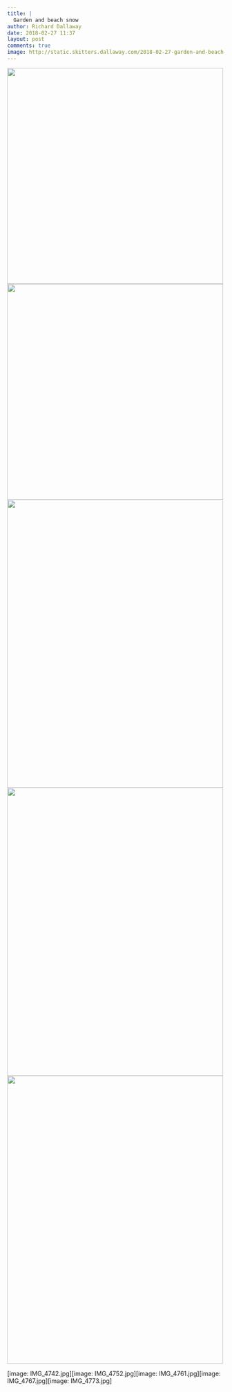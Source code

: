 ```yaml
---
title: |
  Garden and beach snow
author: Richard Dallaway
date: 2018-02-27 11:37
layout: post
comments: true
image: http://static.skitters.dallaway.com/2018-02-27-garden-and-beach-snow-thumb-1-IMG_4773.jpg
---
```


<div>
        <a href="http://static.skitters.dallaway.com/2018-02-27-garden-and-beach-snow-fullsize-1-IMG_4773.jpg">
          <img src="http://static.skitters.dallaway.com/2018-02-27-garden-and-beach-snow-thumb-1-IMG_4773.jpg" width="500" height="500"/>
        </a>
      </div><div>
        <a href="http://static.skitters.dallaway.com/2018-02-27-garden-and-beach-snow-fullsize-2-IMG_4767.jpg">
          <img src="http://static.skitters.dallaway.com/2018-02-27-garden-and-beach-snow-thumb-2-IMG_4767.jpg" width="500" height="500"/>
        </a>
      </div><div>
        <a href="http://static.skitters.dallaway.com/2018-02-27-garden-and-beach-snow-fullsize-3-IMG_4742.jpg">
          <img src="http://static.skitters.dallaway.com/2018-02-27-garden-and-beach-snow-thumb-3-IMG_4742.jpg" width="500" height="667"/>
        </a>
      </div><div>
        <a href="http://static.skitters.dallaway.com/2018-02-27-garden-and-beach-snow-fullsize-4-IMG_4752.jpg">
          <img src="http://static.skitters.dallaway.com/2018-02-27-garden-and-beach-snow-thumb-4-IMG_4752.jpg" width="500" height="667"/>
        </a>
      </div><div>
        <a href="http://static.skitters.dallaway.com/2018-02-27-garden-and-beach-snow-fullsize-5-IMG_4761.jpg">
          <img src="http://static.skitters.dallaway.com/2018-02-27-garden-and-beach-snow-thumb-5-IMG_4761.jpg" width="500" height="667"/>
        </a>
      </div>

[image: IMG_4742.jpg][image: IMG_4752.jpg][image: IMG_4761.jpg][image:
IMG_4767.jpg][image: IMG_4773.jpg]
      
      